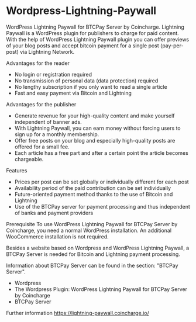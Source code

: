 # Wordpress-Lightning-Paywall
WordPress Lightning Paywall for BTCPay Server by Coincharge. 
Lightning Paywall is a WordPress plugin for publishers to charge for paid content.
With the help of WordPress Lightning Paywall plugin you can offer previews of your blog posts and accept bitcoin payment for a single post (pay-per-post) via Lightning Network.

Advantages for the reader

- No login or registration required
- No transmission of personal data (data protection) required
- No lengthy subscription if you only want to read a single article
- Fast and easy payment via Bitcoin and Lightning


Advantages for the publisher

- Generate revenue for your high-quality content and make yourself independent of banner ads.
- With Lightning Paywall, you can earn money without forcing users to sign up for a monthly membership. 
- Offer free posts on your blog and especially high-quality posts are offered for a small fee.
- Each article has a free part and after a certain point the article becomes chargeable.

Features

- Prices per post can be set globally or individually different for each post
- Availability period of the paid contribution can be set individually
- Future-oriented payment method thanks to the use of Bitcoin and Lightning
- Use of the BTCPay server for payment processing and thus independent of banks and payment providers 


Prerequisite
To use WordPress Lightning Paywall for BTCPay Server by Coincharge, you need a normal WordPress installation. An additional WooCommerce installation is not required.

Besides a website based on Wordpress and WordPress Lightning Paywall, a BTCPay Server is needed for Bitcoin and Lightning payment processing.

Information about BTCPay Server can be found in the section: "BTCPay Server".

- Wordpress 
- The Wordpress Plugin: WordPress Lightning Paywall for BTCPay Server by Coincharge 
- BTCPay Server



Further information
https://lightning-paywall.coincharge.io/
